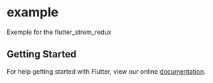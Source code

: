 # example

Exemple for the flutter_strem_redux

## Getting Started

For help getting started with Flutter, view our online
[documentation](https://flutter.io/).
